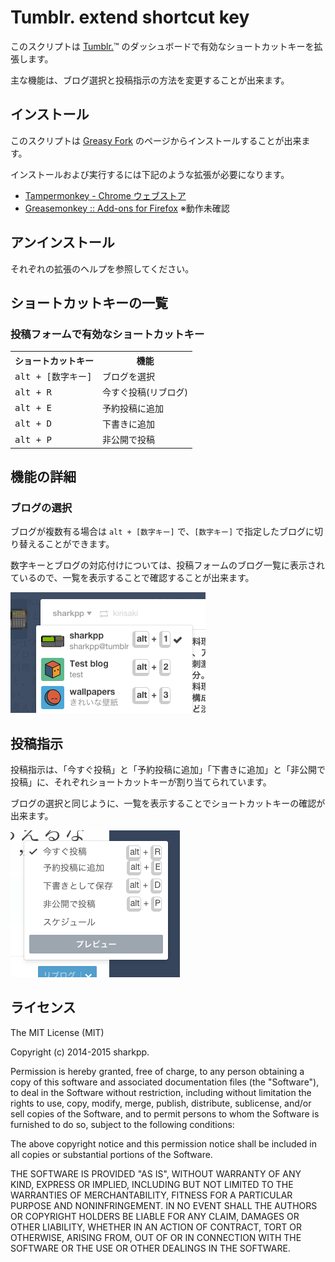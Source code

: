 # Tumblr. extend shortcut key

このスクリプトは [Tumblr.](https://www.tumblr.com/)™ のダッシュボードで有効なショートカットキーを拡張します。

主な機能は、ブログ選択と投稿指示の方法を変更することが出来ます。

## インストール

このスクリプトは [Greasy Fork](https://greasyfork.org/ja/scripts/6588-tumblr-extend-shortcut-key) のページからインストールすることが出来ます。

インストールおよび実行するには下記のような拡張が必要になります。

* [Tampermonkey - Chrome ウェブストア](https://chrome.google.com/webstore/detail/tampermonkey/dhdgffkkebhmkfjojejmpbldmpobfkfo?hl=ja)
* [Greasemonkey :: Add-ons for Firefox](https://addons.mozilla.org/ja/firefox/addon/greasemonkey/) ※動作未確認

## アンインストール

それぞれの拡張のヘルプを参照してください。

## ショートカットキーの一覧

### 投稿フォームで有効なショートカットキー

<table>
  <tr>
    <th>ショートカットキー</th>
    <th>機能</th>
  </tr>
  <tr>
    <td><tt>alt + [数字キー]</tt></td>
    <td>ブログを選択</td>
  </tr>
  <tr>
    <td><tt>alt + R</tt></td>
    <td>今すぐ投稿(リブログ)</td>
  </tr>
  <tr>
    <td><tt>alt + E</tt></td>
    <td>予約投稿に追加</td>
  </tr>
  <tr>
    <td><tt>alt + D</tt></td>
    <td>下書きに追加</td>
  </tr>
  <tr>
    <td><tt>alt + P</tt></td>
    <td>非公開で投稿</td>
  </tr>
</table>

## 機能の詳細

### ブログの選択

ブログが複数有る場合は `alt + [数字キー]` で、`[数字キー]` で指定したブログに切り替えることができます。

数字キーとブログの対応付けについては、投稿フォームのブログ一覧に表示されているので、一覧を表示することで確認することが出来ます。

![ブログの選択](https://raw.githubusercontent.com/sharkpp-userscripts/tumblr-extend-shortcut-key/master/img/blog-select.png)

## 投稿指示

投稿指示は、「今すぐ投稿」と「予約投稿に追加」「下書きに追加」と「非公開で投稿」に、それぞれショートカットキーが割り当てられています。

ブログの選択と同じように、一覧を表示することでショートカットキーの確認が出来ます。

![リブログボタン](https://raw.githubusercontent.com/sharkpp-userscripts/tumblr-extend-shortcut-key/master/img/reblog-button.png)

## ライセンス

The MIT License (MIT)

Copyright (c) 2014-2015 sharkpp.

Permission is hereby granted, free of charge, to any person obtaining a copy
of this software and associated documentation files (the "Software"), to deal
in the Software without restriction, including without limitation the rights
to use, copy, modify, merge, publish, distribute, sublicense, and/or sell
copies of the Software, and to permit persons to whom the Software is
furnished to do so, subject to the following conditions:

The above copyright notice and this permission notice shall be included in
all copies or substantial portions of the Software.

THE SOFTWARE IS PROVIDED "AS IS", WITHOUT WARRANTY OF ANY KIND, EXPRESS OR
IMPLIED, INCLUDING BUT NOT LIMITED TO THE WARRANTIES OF MERCHANTABILITY,
FITNESS FOR A PARTICULAR PURPOSE AND NONINFRINGEMENT. IN NO EVENT SHALL THE
AUTHORS OR COPYRIGHT HOLDERS BE LIABLE FOR ANY CLAIM, DAMAGES OR OTHER
LIABILITY, WHETHER IN AN ACTION OF CONTRACT, TORT OR OTHERWISE, ARISING FROM,
OUT OF OR IN CONNECTION WITH THE SOFTWARE OR THE USE OR OTHER DEALINGS IN
THE SOFTWARE.
